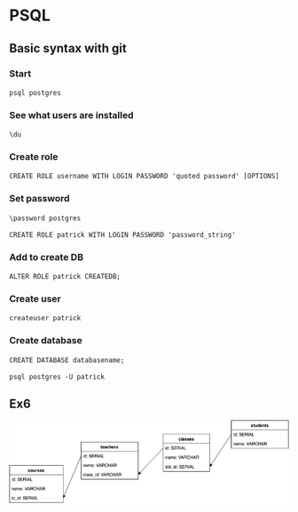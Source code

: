# PSQL

## Basic syntax with git

### Start

```
psql postgres
```

### See what users are installed

```
\du
```

### Create role 

```
CREATE ROLE username WITH LOGIN PASSWORD 'quoted password' [OPTIONS]
```

### Set password

```
\password postgres
```

```
CREATE ROLE patrick WITH LOGIN PASSWORD 'password_string'
```

### Add to create DB

```
ALTER ROLE patrick CREATEDB;
```

### Create user

```
createuser patrick
```

### Create database

```
CREATE DATABASE databasename;
```

```
psql postgres -U patrick
```


## Ex6

![Database](https://github.com/ThaiNguyen-wakumo/Newbie/blob/master/school_management.png)
